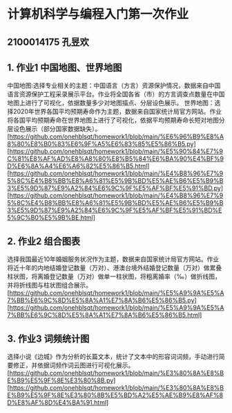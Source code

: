 # 计算机科学与编程入门第一次作业
## 2100014175 孔昱欢
## 1. 作业1 中国地图、世界地图
中国地图:选择专业相关的主题：中国语言（方言）资源保护情况，数据来自中国语言资源保护工程采录展示平台。作业将全国各省（市）的方言调查点数量在中国地图上进行了可视化，依据数量多少对地图描点、分层设色展示。
世界地图：选择2020年世界各国平均预期寿命作为主题，数据来自国家统计局官方网站。作业将各国平均预期寿命在世界地图上进行了可视化，依据平均预期寿命长短对地图分层设色展示（部分国家数据缺失）。
[https://github.com/onehblsqt/homework1/blob/main/%E6%96%B9%E8%A8%80%E8%B0%83%E6%9F%A5%E6%83%85%E5%86%B5.py]
[https://github.com/onehblsqt/homework1/blob/main/%E5%90%84%E7%9C%81%E8%AF%AD%E8%A8%80%E8%B5%84%E6%BA%90%E4%BF%9D%E6%8A%A4%E6%A6%82%E5%86%B5.html]
[https://github.com/onehblsqt/homework1/blob/main/%E4%B8%96%E7%95%8C%E4%B8%BB%E8%A6%81%E5%9B%BD%E5%AE%B6%E5%B9%B3%E5%9D%87%E9%A2%84%E6%9C%9F%E5%AF%BF%E5%91%BD.py]
[https://github.com/onehblsqt/homework1/blob/main/%E4%B8%96%E7%95%8C%E4%B8%BB%E8%A6%81%E5%9B%BD%E5%AE%B6%E5%B9%B3%E5%9D%87%E9%A2%84%E6%9C%9F%E5%AF%BF%E5%91%BD%E5%9C%B0%E5%9B%BE.html]

## 2. 作业2 组合图表
选择我国最近10年婚姻服务状况作为主题，数据来自国家统计局官方网站。作业将近十年的内地结婚登记数量（万对）、港澳台境外结婚登记数量（万对）做累叠柱状图，将离婚登记数量（万对）做单一柱状图，将粗离婚率（‰）做折线图，并将折线图与柱状图组合展示。
[https://github.com/onehblsqt/homework1/blob/main/%E5%A9%9A%E5%A7%BB%E6%9C%8D%E5%8A%A1%E7%8A%B6%E5%86%B5.py]
[https://github.com/onehblsqt/homework1/blob/main/%E5%A9%9A%E5%A7%BB%E6%9C%8D%E5%8A%A1%E7%8A%B6%E5%86%B5.html]

## 3. 作业3 词频统计图
选择小说《边城》作为分析的长篇文本，统计了文本中的形容词词频，手动进行简要修正，并依据词频作词云图进行可视化展示。
[https://github.com/onehblsqt/homework1/blob/main/%E3%80%8A%E8%BE%B9%E5%9F%8E%E3%80%8B.py]
[https://github.com/onehblsqt/homework1/blob/main/%E3%80%8A%E8%BE%B9%E5%9F%8E%E3%80%8B%E5%BD%A2%E5%AE%B9%E8%AF%8D%E8%AF%8D%E4%BA%91.html]
